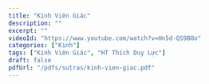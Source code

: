 ```yaml
---
title: "Kinh Viên Giác"
description: ""
excerpt: ""
videoId: "https://www.youtube.com/watch?v=Hn5d-QS9B8o"
categories: ["Kinh"]
tags: ["Kinh Viên Giác", "HT Thích Duy Lực"]
draft: false
pdfUrl: "/pdfs/sutras/kinh-vien-giac.pdf"
---
```

